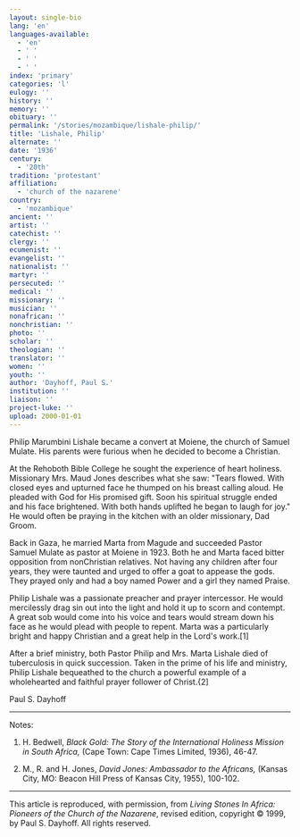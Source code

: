 ```yaml
---
layout: single-bio
lang: 'en'
languages-available:
  - 'en'
  - ' '
  - ' '
  - ' '
index: 'primary'
categories: 'l'
eulogy: ''
history: ''
memory: ''
obituary: ''
permalink: '/stories/mozambique/lishale-philip/'
title: 'Lishale, Philip'
alternate: ''
date: '1936'
century:
  - '20th'
tradition: 'protestant'
affiliation:
  - 'church of the nazarene'
country:
  - 'mozambique'
ancient: ''
artist: ''
catechist: ''
clergy: ''
ecumenist: ''
evangelist: ''
nationalist: ''
martyr: ''
persecuted: ''
medical: ''
missionary: ''
musician: ''
nonafrican: ''
nonchristian: ''
photo: ''
scholar: ''
theologian: ''
translator: ''
women: ''
youth: ''
author: 'Dayhoff, Paul S.'
institution: ''
liaison: ''
project-luke: ''
upload: 2000-01-01
---
```



Philip Marumbini Lishale became a convert at Moiene, the church of Samuel Mulate.  His parents were furious when he decided to become a Christian.

At the Rehoboth Bible College he sought the experience of heart holiness.   Missionary Mrs. Maud Jones describes what she saw:  "Tears flowed.  With closed eyes and upturned face he thumped on his breast calling aloud.  He pleaded with God for His promised gift.  Soon his spiritual struggle ended and his face brightened.  With both hands uplifted he began to laugh for joy."  He would often be praying in the kitchen with an older missionary, Dad Groom.

Back in Gaza, he married Marta from Magude and succeeded Pastor Samuel Mulate as pastor at Moiene in 1923.  Both he and Marta faced bitter opposition from nonChristian relatives.  Not having any children after four years, they were taunted and urged to offer a goat to appease the gods.  They prayed only and had a boy named Power and a girl they named Praise.

Philip Lishale was a passionate preacher and prayer intercessor.  He would mercilessly drag sin out into the light and hold it up to scorn and contempt.  A great sob would come into his voice and tears would stream down his face as he would plead with people to repent.  Marta was a particularly bright and happy Christian and a great help in the Lord's work.[1]

After a brief ministry, both Pastor Philip and Mrs. Marta Lishale died of tuberculosis in quick succession.  Taken in the prime of his life and ministry, Philip Lishale bequeathed to the church a powerful example of a wholehearted and faithful prayer follower of Christ.{2]

Paul S. Dayhoff

---

Notes:

1. H. Bedwell, *Black Gold: The Story of the International Holiness Mission in South Africa,* (Cape Town: Cape Times Limited, 1936), 46-47.

2. M., R. and H. Jones, *David Jones: Ambassador to the Africans,* (Kansas City, MO: Beacon Hill Press of Kansas City, 1955), 100-102.

---

This article is reproduced, with permission, from *Living Stones In Africa: Pioneers of the Church of the Nazarene*, revised edition, copyright &copy; 1999, by Paul S. Dayhoff.  All rights reserved.